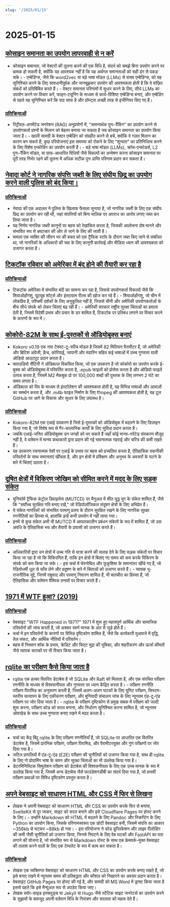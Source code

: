 ```yaml
---
slug: '/2025/01/15'
---
```


# 2025-01-15

## [कोसाइन समानता का उपयोग लापरवाही से न करें](https://p.migdal.pl/blog/2025/01/dont-use-cosine-similarity/)

- कोसाइन समानता, जो वेक्टरों की तुलना करने की एक विधि है, संदर्भ को समझे बिना उपयोग करने पर भ्रामक हो सकती है, क्योंकि यह आवश्यक नहीं है कि यह अर्थगत समानताओं को सही ढंग से पकड़ सके। - एम्बेडिंग्स, जैसे कि word2vec या बड़े भाषा मॉडल (LLMs) से वाक्य एम्बेडिंग्स, को यह सुनिश्चित करने के लिए सावधानीपूर्वक और जानबूझकर उपयोग की आवश्यकता होती है कि वे वांछित संबंधों को प्रतिबिंबित करते हैं। - वेक्टर समानता परिणामों में सुधार करने के लिए, सीधे LLMs का उपयोग करने पर विचार करें, फाइन-ट्यूनिंग के माध्यम से कार्य-विशिष्ट एम्बेडिंग्स बनाएं, और एम्बेडिंग से पहले यह सुनिश्चित करें कि पाठ साफ है और प्रॉम्प्ट्स अच्छी तरह से इंजीनियर किए गए हैं।

### [प्रतिक्रियाओं](https://news.ycombinator.com/item?id=42704078)

- रिट्रीवल-अगमेंटेड जनरेशन (RAG) अनुप्रयोगों में, "समानार्थक पुनः-रैंकिंग" का उपयोग करने से उपयोगकर्ता प्रश्नों के मिलान को बेहतर बनाया जा सकता है जब कोसाइन समानता का उपयोग किया जाता है। - खाली सामग्री के वेक्टर एम्बेडिंग को संग्रहीत करने से बचें, क्योंकि वे गलत मिलान का कारण बन सकते हैं; कुछ परियोजनाएं इस समस्या को रोकने के लिए "शून्यता" का प्रतिनिधित्व करने के लिए विशेष एन्कोडिंग का उपयोग करती हैं। - बड़े भाषा मॉडल (LLMs), क्रॉस-एन्कोडर्स, L2 पुनः-रैंकिंग मॉडल, या ग्राफ-आधारित विधियों जैसे विकल्पों का अन्वेषण करना कोसाइन समानता पर पूरी तरह निर्भर रहने की तुलना में अधिक सटीक पुनः प्राप्ति परिणाम प्रदान कर सकता है।

## [नेवादा कोर्ट ने नागरिक संपत्ति जब्ती के लिए संघीय छिद्र का उपयोग करने वाली पुलिस को बंद किया।](https://ij.org/press-release/nevada-court-shuts-down-police-use-of-federal-loophole-for-civil-forfeiture/)

### [प्रतिक्रियाओं](https://news.ycombinator.com/item?id=42707573)

- नेवादा की एक अदालत ने पुलिस के खिलाफ फैसला सुनाया है, जो नागरिक जब्ती के लिए एक संघीय छिद्र का उपयोग कर रही थी, जहां संपत्तियों को बिना मालिक पर अपराध का आरोप लगाए जब्त कर लिया जाता है।
- यह निर्णय नागरिक जब्ती कानूनों पर बहस को रेखांकित करता है, जिसकी आलोचना दोष मानने और संभावित रूप से भ्रष्टाचार की ओर ले जाने के लिए की जाती है।
- मामला एक व्यक्ति की जीवन भर की बचत को एक ट्रैफिक स्टॉप के दौरान जब्त किए जाने से संबंधित था, जो नागरिकों के अधिकारों की रक्षा के लिए कानूनी कार्रवाई और मीडिया ध्यान की आवश्यकता को उजागर करता है।

## [टिकटॉक रविवार को अमेरिका में बंद होने की तैयारी कर रहा है](https://www.reuters.com/technology/tiktok-preparing-us-shut-off-sunday-information-reports-2025-01-15/)

### [प्रतिक्रियाओं](https://news.ycombinator.com/item?id=42710339)

- टिकटॉक अमेरिका में संभावित बंदी का सामना कर रहा है, जिससे उपयोगकर्ता विकल्पों जैसे कि शियाओहोंगशु, यूट्यूब शॉर्ट्स और इंस्टाग्राम रील्स की खोज कर रहे हैं। - शियाओहोंगशु, जो चीन में लोकप्रिय है, पश्चिमी दर्शकों के लिए अनुकूलित नहीं है, जिससे चीनी और अमेरिकी उपयोगकर्ताओं के बीच सीधे संपर्क को लेकर चिंताएं बढ़ रही हैं। - अमेरिकी सरकार राष्ट्रीय सुरक्षा चिंताओं का हवाला देती है, जिसमें विदेशी प्रभाव और प्रचार के डर शामिल हैं, टिकटॉक पर प्रतिबंध लगाने पर विचार करने के कारणों के रूप में।

## [कोकोरो-82M के साथ ई-पुस्तकों से ऑडियोबुक्स बनाएं](https://claudio.uk/posts/epub-to-audiobook.html)

- Kokoro v0.19 एक नया टेक्स्ट-टू-स्पीच मॉडल है जिसमें 82 मिलियन पैरामीटर हैं, जो अमेरिकी और ब्रिटिश अंग्रेजी, फ्रेंच, कोरियाई, जापानी और मंदारिन सहित कई भाषाओं में उच्च गुणवत्ता वाली ऑडियो आउटपुट प्रदान करता है।
- क्लाउडियो सैंटिनी ने ऑडिबल्ज़ विकसित किया, जो एक उपकरण है जो कोकोरो का उपयोग करके ई-बुक्स को ऑडियोबुक्स में परिवर्तित करता है, .epub फाइलों को प्रोसेस करता है और ऑडियो फाइलें उत्पन्न करता है, जिसमें M2 मैकबुक प्रो पर 100,000 शब्दों की पुस्तक के लिए लगभग 2 घंटे का समय लगता है।
- ऑडिबल्ज़ को पिप के माध्यम से इंस्टॉलेशन की आवश्यकता होती है, यह विभिन्न भाषाओं और आवाज़ों का समर्थन करता है, और .m4b फाइल निर्माण के लिए ffmpeg की आवश्यकता होती है, यह टूल GitHub पर आगे के विकास और सुधार के लिए उपलब्ध है।

### [प्रतिक्रियाओं](https://news.ycombinator.com/item?id=42708773)

- Kokoro-82M एक एआई उपकरण है जिसे ई-पुस्तकों को ऑडियोबुक में बदलने के लिए डिज़ाइन किया गया है, जो विशेष रूप से गैर-काल्पनिक कार्यों के लिए सुविधा प्रदान करता है।
- जबकि एआई-जनित ऑडियोबुक्स उन जगहों को भर सकते हैं जहाँ कोई मानव-नरेटेड संस्करण मौजूद नहीं है, वे वर्तमान में मानव कथाकारों द्वारा प्रदान की गई भावनात्मक गहराई और चरित्र की कमी रखते हैं।
- यह उपकरण रचनात्मक पेशों पर एआई के प्रभाव पर बहस को प्रज्वलित करता है, ऐतिहासिक तकनीकी परिवर्तनों के साथ समानताएं खींचता है, और इन क्षेत्रों में प्रशिक्षण और अनुभव के अवसरों के घटने के बारे में चिंताएं उठाता है।

## [दूषित क्षेत्रों में विकिरण जोखिम को सीमित करने में मदद के लिए सड़क संकेत](https://www.theautopian.com/if-you-ever-see-this-speed-sign-youre-probably-going-to-die/)

- यूनिफॉर्म ट्रैफिक कंट्रोल डिवाइसेस (MUTCD) पर मैनुअल में शीत युद्ध युग के संकेत शामिल हैं, जैसे कि "सर्वोच्च सुरक्षित गति बनाए रखें," जो रेडियोलॉजिकल संदूषण क्षेत्रों के लिए अभिप्रेत हैं।
- ये संकेत नागरिकों को संभावित परमाणु प्रलय के दौरान सुरक्षित रखने के लिए नागरिक सुरक्षा रणनीतियों का हिस्सा थे, हालांकि इन्हें कभी उपयोग में नहीं लाया गया।
- इनमें से कुछ संकेत अभी भी MUTCD में आपातकालीन प्रबंधन संकेतों के रूप में शामिल हैं, जो उस अवधि के ऐतिहासिक भय और तैयारी के प्रयासों को उजागर करते हैं।

### [प्रतिक्रियाओं](https://news.ycombinator.com/item?id=42704491)

- अधिकारियों द्वारा उन क्षेत्रों में उच्च गति से यात्रा करने की सलाह देने के लिए सड़क संकेतों पर विचार किया जा रहा है जो कि विकिरणित हैं, ताकि इन क्षेत्रों में बिताए गए समय को कम करके विकिरण के संपर्क को कम किया जा सके। - इस चर्चा में चेरनोबिल और फुकुशिमा के समानांतर खींचे गए हैं, जो रेडियोधर्मी धूल से साँस लेने और प्रदूषण के बारे में चिंताओं को उजागर करते हैं। - व्यापक भू-राजनीतिक मुद्दे, जिनमें राष्ट्रवाद और परमाणु निवारण शामिल हैं, भी बातचीत का हिस्सा हैं, जो ऐतिहासिक और वर्तमान वैश्विक तनावों पर विचार करते हैं।

## [1971 में WTF हुआ? (2019)](https://wtfhappenedin1971.com/)

### [प्रतिक्रियाओं](https://news.ycombinator.com/item?id=42711781)

- वेबसाइट "WTF Happened in 1971?" 1971 में शुरू हुए महत्वपूर्ण आर्थिक और सामाजिक परिवर्तनों की जांच करती है, जो अक्सर स्वर्ण मानक के अंत से जुड़े होते हैं।
- चर्चा में इन परिवर्तनों के कारणों पर विभिन्न दृष्टिकोण शामिल हैं, जैसे कि कार्यकारी मुआवजे में वृद्धि, तेल संकट, और आर्थिक नीतियों में परिवर्तन।
- बहस में निक्सन शॉक के प्रभाव, क्रेडिट और फिएट मुद्रा की भूमिका, और शहरीकरण और ऊर्जा कीमतों जैसे व्यापक कारकों पर भी विचार किया जाता है।

## [rqlite का परीक्षण कैसे किया जाता है](https://philipotoole.com/how-is-rqlite-tested/)

- rqlite एक हल्का वितरित डेटाबेस है जो SQLite और Raft को मिलाता है, और एक संरचित परीक्षण रणनीति के माध्यम से विश्वसनीयता और गुणवत्ता पर ध्यान केंद्रित करता है। - परीक्षण रणनीति परीक्षण पिरामिड का अनुसरण करती है, जिसमें अलग-अलग घटकों के लिए यूनिट परीक्षण, सिस्टम-स्तरीय सत्यापन के लिए एकीकरण परीक्षण, और बुनियादी संचालन जांच के लिए न्यूनतम एंड-टू-एंड परीक्षण पर जोर दिया जाता है। - rqlite के परीक्षण दृष्टिकोण से प्रमुख सबक में परीक्षण को जल्दी शुरू करना, परीक्षण कोड को सरल बनाना, और निर्धारण सुनिश्चित करना शामिल है, जो न्यूनतम ओवरहेड के साथ उच्च गुणवत्ता बनाए रखने में मदद करता है।

### [प्रतिक्रियाओं](https://news.ycombinator.com/item?id=42703282)

- चर्चा का केंद्र बिंदु rqlite के लिए परीक्षण रणनीतियाँ हैं, जो SQLite पर आधारित एक वितरित डेटाबेस है, जिसमें प्रारंभिक परीक्षण, परीक्षण पिरामिड, और पैरामीटरयुक्त और गुण परीक्षणों पर जोर दिया गया है।
- जटिल प्रणालियों में एंड-टू-एंड (E2E) परीक्षण की चुनौतियों को उजागर किया गया है, साथ ही rqlite के लिए गो प्रोग्रामिंग भाषा के चयन और सुरक्षा चिंताओं का भी उल्लेख किया गया है।
- डेटरमिनिस्टिक सिमुलेशन परीक्षण को डेटाबेस की विश्वसनीयता के लिए एक उच्च मानक के रूप में उल्लेख किया गया है, जिसमें अन्य डेटाबेस जैसे फाउंडेशनडीबी का संदर्भ दिया गया है, जो प्रभावी परीक्षण प्रथाओं पर विविध दृष्टिकोण प्रस्तुत करता है।

## [अपने वेबसाइट को साधारण HTML और CSS में फिर से लिखना](https://www.vijayp.dev/blog/rewrite-plain-html/)

- लेखक ने अपनी वेबसाइट को साधारण HTML और CSS का उपयोग करके फिर से बनाया, SvelteKit से दूर जाकर, साइट को सरल बनाने और इसे Cloudflare Pages पर होस्ट करने के लिए। - उन्होंने Markdown को HTML में बदलने के लिए Pandoc और स्क्रिप्टिंग के लिए Python का उपयोग किया, जिसके परिणामस्वरूप एक छोटी वेबसाइट बनी, जिसमें संपत्ति का आकार ~356kb से घटकर ~88kb हो गया। - इस परियोजना ने कोड डुप्लिकेशन और लाइव रीलोडिंग की कमी जैसी चुनौतियों को उजागर किया, जिनसे निपटने के लिए वेब घटकों और FastAPI का पता लगाने की योजना है, जो संभावित रूप से Markdown पोस्ट के साथ एक फ्रेमवर्क-मुक्त वेबसाइट की तलाश करने वालों के लिए एक टेम्पलेट के रूप में काम कर सकता है।

### [प्रतिक्रियाओं](https://news.ycombinator.com/item?id=42705077)

- लेखक एक व्यक्तिगत वेबसाइट को साधारण HTML और CSS का उपयोग करके बनाए रखते हैं, जो इसे बनाए रखने में न्यूनतम समय की प्रतिबद्धता और कौशल को निखारने का अवसर प्रदान करता है।
- वेबसाइट GitHub Pages पर होस्ट की गई है, और सामग्री को MS Word में ड्राफ्ट किया जाता है इससे पहले कि इसे मैन्युअल रूप से अपडेट किया जाए।
- लेखक सर्वर-साइड इनक्लूड्स या Jekyll या Hugo जैसे स्टैटिक साइट जनरेटर्स का उपयोग करने के सुझावों के बावजूद अपनी वर्तमान विधि के नियंत्रण और सरलता को महत्व देते हैं।

<head>
  <meta property="og:title" content="कोसाइन समानता का उपयोग लापरवाही से न करें" />
  <meta property="og:type" content="website" />
  <meta property="og:image" content="https://og.cho.sh/api/og/?title=%E0%A4%95%E0%A5%8B%E0%A4%B8%E0%A4%BE%E0%A4%87%E0%A4%A8%20%E0%A4%B8%E0%A4%AE%E0%A4%BE%E0%A4%A8%E0%A4%A4%E0%A4%BE%20%E0%A4%95%E0%A4%BE%20%E0%A4%89%E0%A4%AA%E0%A4%AF%E0%A5%8B%E0%A4%97%20%E0%A4%B2%E0%A4%BE%E0%A4%AA%E0%A4%B0%E0%A4%B5%E0%A4%BE%E0%A4%B9%E0%A5%80%20%E0%A4%B8%E0%A5%87%20%E0%A4%A8%20%E0%A4%95%E0%A4%B0%E0%A5%87%E0%A4%82&subheading=%E0%A4%AC%E0%A5%81%E0%A4%A7%E0%A4%B5%E0%A4%BE%E0%A4%B0%2C%2015%20%E0%A4%9C%E0%A4%A8%E0%A4%B5%E0%A4%B0%E0%A5%80%202025%3A%20%E0%A4%B9%E0%A5%88%E0%A4%95%E0%A4%B0%20%E0%A4%B8%E0%A4%AE%E0%A4%BE%E0%A4%9A%E0%A4%BE%E0%A4%B0%20%E0%A4%B8%E0%A4%BE%E0%A4%B0%E0%A4%BE%E0%A4%82%E0%A4%B6" />
</head>
